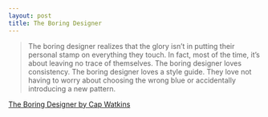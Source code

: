 ```yaml
---
layout: post
title: The Boring Designer
---
```


> The boring designer realizes that the glory isn’t in putting their personal stamp on everything they touch. In fact, most of the time, it’s about leaving no trace of themselves. The boring designer loves consistency. The boring designer loves a style guide. They love not having to worry about choosing the wrong blue or accidentally introducing a new pattern.

[The Boring Designer by Cap Watkins](http://blog.capwatkins.com/the-boring-designer)
